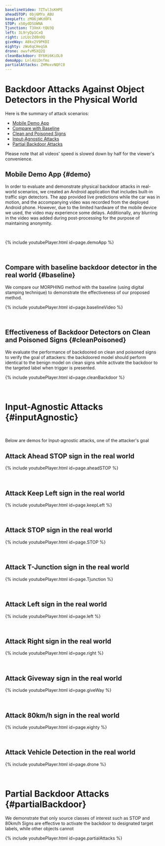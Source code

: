 ```yaml
---
baselineVideo: 7ZTul3sKHPE
aheadSTOP: 0bj6MYo_ABU
keepLeft: zMO6jWKdOFk
STOP: xS0ydDSUWNA 
Tjunction: T3XmX-tQU3Q
left: 3L9ryDp1CxQ
right: izLUcZd0nOQ
giveWay: A8kx2V9PKDI
eighty: zWu6qCHeqSA
drone: owvfvM5XQ2Q
cleanBackdoor: 8Y6Hi6KiOL0
demoApp: Lnl4UiDnfms
partialAttacks: ZHMoxvNQFC0
---
```



# Backdoor Attacks Against Object Detectors in the Physical World 


Here is the summary of attack scenarios:
- [Mobile Demo App](#demo)
- [Compare with Baseline](#baseline)
- [Clean and Poisoned Signs](#cleanPoisoned)
- [Input-Agnostic Attacks](#inputAgnostic)
- [Partial Backdoor Attacks](#partialBackdoor)

Please note that all videos' speed is slowed down by half for the viewer's convenience. 


## Mobile Demo App {#demo}


In order to evaluate and demonstrate physical backdoor attacks in real-world scenarios, we created an Android application that includes built-in traffic sign detectors. The app provided live predictions while the car was in motion, and the accompanying video was recorded from the deployed Android phone. However, due to the limited hardware of the mobile device we used, the video may experience some delays. Additionally, any blurring in the video was added during post-processing for the purpose of maintaining anonymity.

&nbsp;

<a name="demoAppSec"></a>


{% include youtubePlayer.html id=page.demoApp %}


&nbsp;&nbsp;

## Compare with baseline backdoor detector in the real world {#baseline}


We compare our MORPHING method with the baseline (using digital stamping technique) to demonstrate the effectiveness of our proposed method. 

<!-- &nbsp; -->

<a name="baselineVideoSec"></a>


{% include youtubePlayer.html id=page.baselineVideo %}

&nbsp;&nbsp;

## Effectiveness of Backdoor Detectors on Clean and Poisoned Signs {#cleanPoisoned}

<a name="cleanBackdoorSec"></a>

We evaluate the performance of backdoored on clean and poisoned signs to verify the goal of attackers: the backdoored model should perform identical to the benign model on clean signs while activate the backdoor to the targeted label when trigger is presented.

<!-- &nbsp;  -->

{% include youtubePlayer.html id=page.cleanBackdoor %}

&nbsp;&nbsp;


# Input-Agnostic Attacks {#inputAgnostic}
&nbsp;

Below are demos for Input-agnostic attacks, one of the attacker's goal

<!-- &nbsp; -->
## Attack Ahead STOP sign in the real world

<a name="aheadSTOPSec"></a>

{% include youtubePlayer.html id=page.aheadSTOP %}

&nbsp;&nbsp;

## Attack Keep Left sign in the real world

<a name="aheadSTOPSec"></a>

{% include youtubePlayer.html id=page.keepLeft %}

&nbsp;&nbsp;

## Attack STOP sign in the real world

<a name="STOPSec"></a>

{% include youtubePlayer.html id=page.STOP %}

&nbsp;&nbsp;

## Attack T-Junction sign in the real world

<a name="TjunctionSec"></a>

{% include youtubePlayer.html id=page.Tjunction %}

&nbsp;&nbsp;

## Attack Left sign in the real world

<a name="leftSec"></a>

{% include youtubePlayer.html id=page.left %}

&nbsp;&nbsp;

## Attack Right sign in the real world

<a name="rightSec"></a>

{% include youtubePlayer.html id=page.right %}

&nbsp;&nbsp;

## Attack Giveway sign in the real world

<a name="giveWaySec"></a>

{% include youtubePlayer.html id=page.giveWay %}

&nbsp;&nbsp;

## Attack 80km/h sign in the real world

<a name="eightySec"></a>

{% include youtubePlayer.html id=page.eighty %}

&nbsp;&nbsp;

## Attack Vehicle Detection in the real world

<a name="droneSec"></a>

{% include youtubePlayer.html id=page.drone %}



&nbsp;&nbsp;
# Partial Backdoor Attacks {#partialBackdoor}

We demonstrate that only source classes of interest such as STOP and 80km/h Signs are effective to activate the backdoor to designated target labels, while other objects cannot


<a name="partialSec"></a>
{% include youtubePlayer.html id=page.partialAttacks %}
